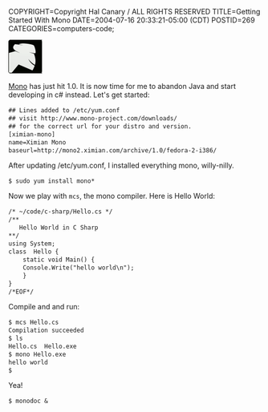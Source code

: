 COPYRIGHT=Copyright Hal Canary / ALL RIGHTS RESERVED
TITLE=Getting Started With Mono
DATE=2004-07-16 20:33:21-05:00 (CDT)
POSTID=269
CATEGORIES=computers-code;

![[mono logo]](/images/mono.png)

[Mono](http://www.mono-project.com/) has just hit 1.0. It is now time for me to abandon Java and start developing in c# instead. Let's get started:

    
    ## Lines added to /etc/yum.conf
    ## visit http://www.mono-project.com/downloads/
    ## for the correct url for your distro and version.
    [ximian-mono]
    name=Ximian Mono
    baseurl=http://mono2.ximian.com/archive/1.0/fedora-2-i386/
    

After updating /etc/yum.conf, I installed everything mono, willy-nilly.

    $ sudo yum install mono*

Now we play with `mcs`, the mono compiler. Here is Hello World:

    
    /* ~/code/c-sharp/Hello.cs */
    /**
       Hello World in C Sharp
    **/
    using System;
    class  Hello {
        static void Main() {
    	Console.Write("hello world\n");
        }
    }
    /*EOF*/

Compile and and run:

    
    $ mcs Hello.cs
    Compilation succeeded
    $ ls
    Hello.cs  Hello.exe
    $ mono Hello.exe
    hello world
    $
    

Yea!

    $ monodoc &
